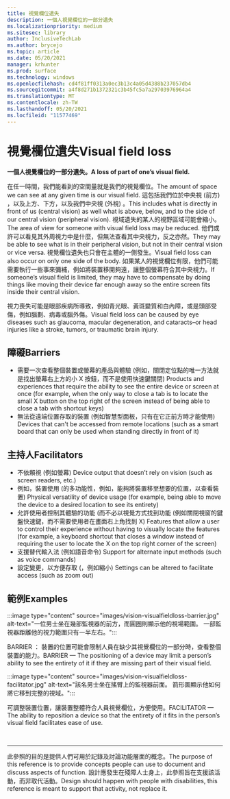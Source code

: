 ```yaml
---
title: 視覺欄位遺失
description: 一個人視覺欄位的一部分遺失
ms.localizationpriority: medium
ms.sitesec: library
author: InclusiveTechLab
ms.author: brycejo
ms.topic: article
ms.date: 05/20/2021
manager: krhunter
ms.prod: surface
ms.technology: windows
ms.openlocfilehash: cd4f81ff0313a0ec3b13c4a05d4388b237057db4
ms.sourcegitcommit: a4f8d271b1372321c3b45fc5a7a29703976964a4
ms.translationtype: MT
ms.contentlocale: zh-TW
ms.lasthandoff: 05/20/2021
ms.locfileid: "11577469"
---
```

# <a name="visual-field-loss"></a><span data-ttu-id="ab4e5-103">視覺欄位遺失</span><span class="sxs-lookup"><span data-stu-id="ab4e5-103">Visual field loss</span></span>

**<span data-ttu-id="ab4e5-104">一個人視覺欄位的一部分遺失。</span><span class="sxs-lookup"><span data-stu-id="ab4e5-104">A loss of part of one’s visual field.</span></span>**

<span data-ttu-id="ab4e5-105">在任一時間，我們能看到的空間量就是我們的視覺欄位。</span><span class="sxs-lookup"><span data-stu-id="ab4e5-105">The amount of space we can see at any given time is our visual field.</span></span> <span data-ttu-id="ab4e5-106">這包括我們位於中央視 (前方) ，以及上方、下方，以及我們中央視 (外視) 。</span><span class="sxs-lookup"><span data-stu-id="ab4e5-106">This includes what is directly in front of us (central vision) as well what is above, below, and to the side of our central vision (peripheral vision).</span></span> <span data-ttu-id="ab4e5-107">視域遺失的某人的視野區域可能會縮小。</span><span class="sxs-lookup"><span data-stu-id="ab4e5-107">The area of view for someone with visual field loss may be reduced.</span></span> <span data-ttu-id="ab4e5-108">他們或許可以看見其外周視力中是什麼，但無法查看其中央視力，反之亦然。</span><span class="sxs-lookup"><span data-stu-id="ab4e5-108">They may be able to see what is in their peripheral vision, but not in their central vision or vice versa.</span></span> <span data-ttu-id="ab4e5-109">視覺欄位遺失也只會在主體的一側發生。</span><span class="sxs-lookup"><span data-stu-id="ab4e5-109">Visual field loss can also occur on only one side of the body.</span></span> <span data-ttu-id="ab4e5-110">如果某人的視覺欄位有限，他們可能需要執行一些事來彌補，例如將裝置移開夠遠，讓整個螢幕符合其中央視力。</span><span class="sxs-lookup"><span data-stu-id="ab4e5-110">If someone’s visual field is limited, they may have to compensate by doing things like moving their device far enough away so the entire screen fits inside their central vision.</span></span>

<span data-ttu-id="ab4e5-111">視力喪失可能是眼部疾病所導致，例如青光眼、黃斑變質和白內障，或是頭部受傷，例如腦劃、病毒或腦外傷。</span><span class="sxs-lookup"><span data-stu-id="ab4e5-111">Visual field loss can be caused by eye diseases such as glaucoma, macular degeneration, and cataracts–or head injuries like a stroke, tumors, or traumatic brain injury.</span></span>

## <a name="barriers"></a><span data-ttu-id="ab4e5-112">障礙</span><span class="sxs-lookup"><span data-stu-id="ab4e5-112">Barriers</span></span>
* <span data-ttu-id="ab4e5-113">需要一次查看整個裝置或螢幕的產品與體驗 (例如，關閉定位點的唯一方法就是找出螢幕右上方的小 X 按鈕，而不是使用快速鍵關閉) </span><span class="sxs-lookup"><span data-stu-id="ab4e5-113">Products and experiences that require the ability to see the entire device or screen at once (for example, when the only way to close a tab is to locate the small X button on the top right of the screen instead of being able to close a tab with shortcut keys)</span></span>
* <span data-ttu-id="ab4e5-114">無法從遠端位置存取的裝置 (例如智慧型面板，只有在它正前方時才能使用) </span><span class="sxs-lookup"><span data-stu-id="ab4e5-114">Devices that can't be accessed from remote locations (such as a smart board that can only be used when standing directly in front of it)</span></span>

## <a name="facilitators"></a><span data-ttu-id="ab4e5-115">主持人</span><span class="sxs-lookup"><span data-stu-id="ab4e5-115">Facilitators</span></span>
* <span data-ttu-id="ab4e5-116">不依賴視 (例如螢幕) </span><span class="sxs-lookup"><span data-stu-id="ab4e5-116">Device output that doesn’t rely on vision (such as screen readers, etc.)</span></span>
* <span data-ttu-id="ab4e5-117">例如，裝置使用 (的多功能性，例如，能夠將裝置移至想要的位置，以查看裝置) </span><span class="sxs-lookup"><span data-stu-id="ab4e5-117">Physical versatility of device usage (for example, being able to move the device to a desired location to see its entirety)</span></span>
* <span data-ttu-id="ab4e5-118">允許使用者控制其體驗的功能 (而不必以視覺方式找到功能 (例如關閉視窗的鍵盤快速鍵，而不需要使用者在畫面右上角找到 X) </span><span class="sxs-lookup"><span data-stu-id="ab4e5-118">Features that allow a user to control their experience without having to visually locate the features (for example, a keyboard shortcut that closes a window instead of requiring the user to locate the X on the top right corner of the screen)</span></span>
* <span data-ttu-id="ab4e5-119">支援替代輸入法 (例如語音命令) </span><span class="sxs-lookup"><span data-stu-id="ab4e5-119">Support for alternate input methods (such as voice commands)</span></span>
* <span data-ttu-id="ab4e5-120">設定變更，以方便存取 (，例如縮小) </span><span class="sxs-lookup"><span data-stu-id="ab4e5-120">Settings can be altered to facilitate access (such as zoom out)</span></span>


## <a name="examples"></a><span data-ttu-id="ab4e5-121">範例</span><span class="sxs-lookup"><span data-stu-id="ab4e5-121">Examples</span></span>

:::image type="content" source="images/vision-visualfieldloss-barrier.jpg" alt-text="一位男士坐在幾部監視器的前方，而圓圈則顯示他的視場範圍。 一部監視器距離他的視力範圍只有一半左右。":::

<span data-ttu-id="ab4e5-124">BARRIER ： 裝置的位置可能會限制人員在缺少其視覺欄位的一部分時，查看整個裝置的能力。</span><span class="sxs-lookup"><span data-stu-id="ab4e5-124">BARRIER — The positioning of a device may limit a person’s ability to see the entirety of it if they are missing part of their visual field.</span></span> 

:::image type="content" source="images/vision-visualfieldloss-facilitator.jpg" alt-text="該名男士坐在搖臂上的監視器前面。 箭形圖顯示他如何將它移到完整的視域。":::

<span data-ttu-id="ab4e5-127">可調整裝置位置，讓裝置整體符合人員視覺欄位，方便使用。</span><span class="sxs-lookup"><span data-stu-id="ab4e5-127">FACILITATOR — The ability to reposition a device so that the entirety of it fits in the person’s visual field facilitates ease of use.</span></span> 


&nbsp;

[comment]: # (頁腳語句)
___
<span data-ttu-id="ab4e5-129">此參照的目的是提供人們可用於記錄及討論功能層面的概念。</span><span class="sxs-lookup"><span data-stu-id="ab4e5-129">The purpose of this reference is to provide concepts people can use to document and discuss aspects of function.</span></span> <span data-ttu-id="ab4e5-130">設計應發生在殘障人士身上，此參照旨在支援該活動，而非取代活動。</span><span class="sxs-lookup"><span data-stu-id="ab4e5-130">Design should happen with people with disabilities, this reference is meant to support that activity, not replace it.</span></span> 